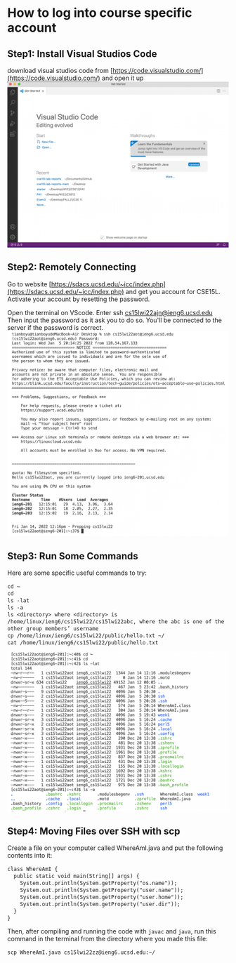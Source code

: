 # How to log into course specific account

## Step1: Install Visual Studios Code
download visual studios code from [https://code.visualstudio.com/](https://code.visualstudio.com/) and open it up
![Image](p1.png) 

## Step2: Remotely Connecting
Go to website [https://sdacs.ucsd.edu/~icc/index.php](https://sdacs.ucsd.edu/~icc/index.php) and get you account for CSE15L. 
Activate your account by resetting the password.

Open the terminal on VScode.
Enter ssh cs15lwi22ajn@ieng6.ucsd.edu 
Then input the password as it ask you to do so.
You'll be connected to the server if the password is correct.
![Image](p2.png)

## Step3: Run Some Commands
Here are some specific useful commands to try:
```
cd ~
cd
ls -lat
ls -a
ls <directory> where <directory> is /home/linux/ieng6/cs15lwi22/cs15lwi22abc, where the abc is one of the other group members’ username
cp /home/linux/ieng6/cs15lwi22/public/hello.txt ~/
cat /home/linux/ieng6/cs15lwi22/public/hello.txt
```
![Image](p3.png)

## Step4: Moving Files over SSH with scp
Create a file on your computer called WhereAmI.java and put the following contents into it:
```
class WhereAmI {
  public static void main(String[] args) {
    System.out.println(System.getProperty("os.name"));
    System.out.println(System.getProperty("user.name"));
    System.out.println(System.getProperty("user.home"));
    System.out.println(System.getProperty("user.dir"));
  }
}
```
Then, after compiling and running the code with `javac` and `java`,
run this command in the terminal from the directory where you made this file:
```
scp WhereAmI.java cs15lwi22zz@ieng6.ucsd.edu:~/
```
